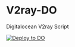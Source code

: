# V2ray-DO
Digitalocean V2ray Script

[![Deploy to DO](https://www.deploytodo.com/do-btn-blue.svg)](https://cloud.digitalocean.com/apps/new?repo=https://github.com/Horapusaa/V2ray-DO/)
